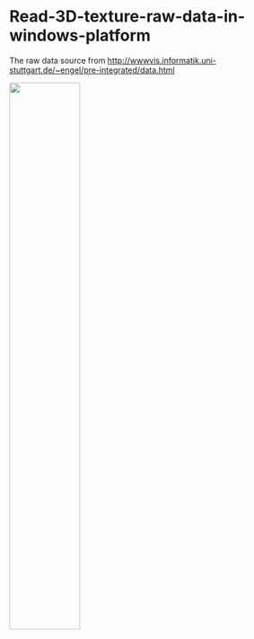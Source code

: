 # Read-3D-texture-raw-data-in-windows-platform
The raw data source from http://wwwvis.informatik.uni-stuttgart.de/~engel/pre-integrated/data.html

<img src="http://ota0mocmv.bkt.clouddn.com/VolumnRender.png" width="50%" height="50%" />
